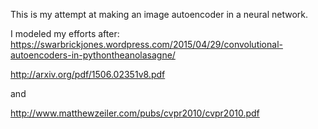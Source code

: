 This is my attempt at making an image autoencoder in a neural network.

I modeled my efforts after:
https://swarbrickjones.wordpress.com/2015/04/29/convolutional-autoencoders-in-pythontheanolasagne/


http://arxiv.org/pdf/1506.02351v8.pdf

and

http://www.matthewzeiler.com/pubs/cvpr2010/cvpr2010.pdf